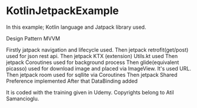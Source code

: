 # KotlinJetpackExample


In this example; Kotlin language and Jatpack library used.

Design Pattern MVVM

Firstly jatpack navigation and lifecycle used. 
Then jetpack retrofit(get/post) used for json rest api.
Then jetpack KTX (extension) Utils.kt used
Then jetpack Coroutines used for background process
Then glide(equivalent picasso) used for download image and placed via ImageView. It's used URL. 
Then jetpack room used for sqllite via Coroutines
Then jetpack Shared Preference implemented
After that DataBinding added


It is coded with the training given in Udemy.
Copyrights belong to Atil Samancioglu.
